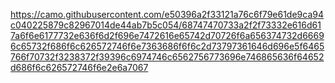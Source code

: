https://camo.githubusercontent.com/e50396a2f33121a76c6f79e61de9ca94c040225879c82967014de44ab7b5c054/68747470733a2f2f73332e616d617a6f6e6177732e636f6d2f696e7472616e65742d70726f6a656374732d66696c65732f686f6c626572746f6e7363686f6f6c2d73797361646d696e5f6465766f70732f3238372f39396c6974746c6562756773696e746865636f64652d686f6c626572746f6e2e6a7067
